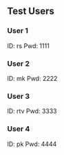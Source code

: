 ## Test Users

### User 1

ID: rs
Pwd: 1111

### User 2

ID: mk
Pwd: 2222

### User 3

ID: rtv
Pwd: 3333

### User 4

ID: pk
Pwd: 4444
